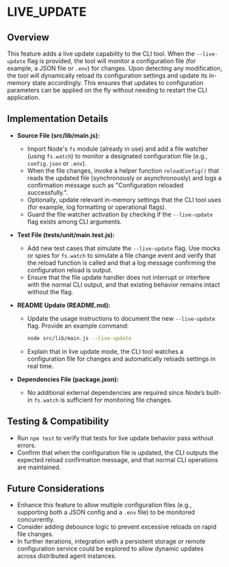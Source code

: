 # LIVE_UPDATE

## Overview
This feature adds a live update capability to the CLI tool. When the `--live-update` flag is provided, the tool will monitor a configuration file (for example, a JSON file or `.env`) for changes. Upon detecting any modification, the tool will dynamically reload its configuration settings and update its in-memory state accordingly. This ensures that updates to configuration parameters can be applied on the fly without needing to restart the CLI application.

## Implementation Details
- **Source File (src/lib/main.js):**
  - Import Node's `fs` module (already in use) and add a file watcher (using `fs.watch`) to monitor a designated configuration file (e.g., `config.json` or `.env`).
  - When the file changes, invoke a helper function `reloadConfig()` that reads the updated file (synchronously or asynchronously) and logs a confirmation message such as "Configuration reloaded successfully.".
  - Optionally, update relevant in-memory settings that the CLI tool uses (for example, log formatting or operational flags).
  - Guard the file watcher activation by checking if the `--live-update` flag exists among CLI arguments.

- **Test File (tests/unit/main.test.js):**
  - Add new test cases that simulate the `--live-update` flag. Use mocks or spies for `fs.watch` to simulate a file change event and verify that the reload function is called and that a log message confirming the configuration reload is output.
  - Ensure that the file update handler does not interrupt or interfere with the normal CLI output, and that existing behavior remains intact without the flag.

- **README Update (README.md):**
  - Update the usage instructions to document the new `--live-update` flag. Provide an example command:
    ```bash
    node src/lib/main.js --live-update
    ```
  - Explain that in live update mode, the CLI tool watches a configuration file for changes and automatically reloads settings in real time.

- **Dependencies File (package.json):**
  - No additional external dependencies are required since Node’s built-in `fs.watch` is sufficient for monitoring file changes.

## Testing & Compatibility
- Run `npm test` to verify that tests for live update behavior pass without errors.
- Confirm that when the configuration file is updated, the CLI outputs the expected reload confirmation message, and that normal CLI operations are maintained.

## Future Considerations
- Enhance this feature to allow multiple configuration files (e.g., supporting both a JSON config and a `.env` file) to be monitored concurrently.
- Consider adding debounce logic to prevent excessive reloads on rapid file changes.
- In further iterations, integration with a persistent storage or remote configuration service could be explored to allow dynamic updates across distributed agent instances.
